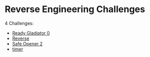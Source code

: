 # Reverse Engineering Challenges

4 Challenges: 
- [Ready Gladiator 0](Ready_Gladiator_0.md)
- [Reverse](Reverse.md)
- [Safe Opener 2](Safe_Opener_2.md)
- [timer](timer.md)
